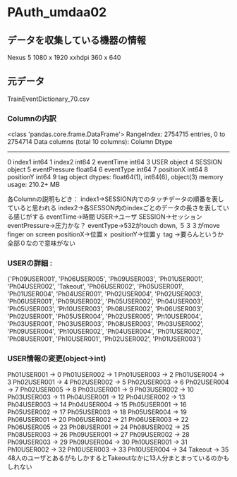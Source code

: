 # PAuth_umdaa02

## データを収集している機器の情報

Nexus 5	        1080 x 1920	xxhdpi	360 x 640 

## 元データ
TrainEventDictionary_70.csv

### Columnの内訳
<class 'pandas.core.frame.DataFrame'>
RangeIndex: 2754715 entries, 0 to 2754714
Data columns (total 10 columns):
    Column         Dtype
---  ------         -----
 0   index1         int64
 1   index2         int64
 2   eventTime      int64
 3   USER           object
 4   SESSION        object
 5   eventPressure  float64
 6   eventType      int64
 7   positionX      int64
 8   positionY      int64
 9   tag            object
dtypes: float64(1), int64(6), object(3)
memory usage: 210.2+ MB

 各Columnの説明もどき：
index1→SESSION内でのタッチデータの順番を表していると思われる
index2→各SESSON内のindexごとのデータの長さを表している感じがする
eventTime→時間
USER→ユーザ
SESSION→セッション
eventPressure→圧力かな？
eventType→532がtouch down, ５３３がmove finger on screen
positionX→位置ｘ
positionY→位置ｙ
tag →要らんというか全部０なので意味がない



### USERの詳細 :
{'Ph09USER001', 'Ph06USER005', 'Ph09USER003', 'Ph01USER001', 'Ph04USER002', 'Takeout', 'Ph06USER002', 'Ph05USER001',
'Ph01USER004', 'Ph04USER001', 'Ph02USER004', 'Ph02USER003', 'Ph06USER001', 'Ph09USER002', 'Ph05USER002', 'Ph04USER003',
'Ph05USER003', 'Ph10USER003', 'Ph08USER002', 'Ph06USER003', 'Ph02USER001', 'Ph05USER004', 'Ph02USER005', 'Ph10USER004',
'Ph03USER001', 'Ph03USER003', 'Ph08USER003', 'Ph03USER002', 'Ph09USER004', 'Ph10USER002', 'Ph04USER004', 'Ph01USER002',
'Ph08USER001', 'Ph10USER001', 'Ph02USER002', 'Ph01USER003'}

### USER情報の変更(object→int)
Ph01USER001 → 0 Ph01USER002 → 1 Ph01USER003 → 2 Ph01USER004 → 3 Ph02USER001 → 4 Ph02USER002 → 5 Ph02USER003 → 6
Ph02USER004 → 7 Ph02USER005 → 8 Ph03USER001 → 9 Ph03USER002 → 10 Ph03USER003 → 11 Ph04USER001 → 12 Ph04USER002 → 13
Ph04USER003 → 14 Ph04USER004 → 15 Ph05USER001 → 16 Ph05USER002 → 17 Ph05USER003 → 18 Ph05USER004 → 19 Ph06USER001 → 20
Ph06USER002 → 21 Ph06USER003 → 22 Ph06USER005 → 23 Ph08USER001 → 24 Ph08USER002 → 25 Ph08USER003 → 26 Ph09USER001 → 27
Ph09USER002 → 28 Ph09USER003 → 29 Ph09USER004 → 30 Ph10USER001 → 31 Ph10USER002 → 32 Ph10USER003 → 33 Ph10USER004 → 34
Takeout → 35
48人のユーザとあるがもしかするとTakeoutなかに13人分まとまっているのかもしれない




